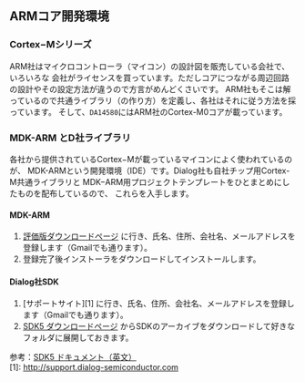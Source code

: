 ## ARMコア開発環境

### Cortex−Mシリーズ
ARM社はマイクロコントローラ（マイコン）の設計図を販売している会社で、いろいろな
会社がライセンスを買っています。ただしコアにつながる周辺回路の設計やその設定方法が違うので方言がめんどくさいです。
ARM社もそこは解っているので共通ライブラリ（の作り方）を定義し、各社はそれに従う方法を採っています。
そして、`DA14580`にはARM社のCortex-M0コアが載っています。

### MDK-ARM とD社ライブラリ
各社から提供されているCortex−Mが載っているマイコンによく使われているのが、
MDK-ARMという開発環境（IDE）です。Dialog社も自社チップ用Cortex-M共通ライブラリと
MDK−ARM用プロジェクトテンプレートをひとまとめにしたものを配布しているので、
これらを入手します。
#### MDK-ARM
1. [評価版ダウンロードページ](https://www.keil.com/arm/demo/eval/arm.htm)
に行き、氏名、住所、会社名、メールアドレスを登録します（Gmailでも通ります）。
1. 登録完了後インストーラをダウンロードしてインストールします。

#### Dialog社SDK
1. [サポートサイト][1]
に行き、氏名、住所、会社名、メールアドレスを登録します（Gmailでも通ります）。  
1. [SDK5 ダウンロードページ](http://support.dialog-semiconductor.com/resource/sdk5021-da14580123)
からSDKのアーカイブをダウンロードして好きなフォルダに展開しておきます。  

参考：[SDK5 ドキュメント（英文）](http://support.dialog-semiconductor.com/resource/um-b-050-da1458x-software-development-guide-sdk5)  
[1]: http://support.dialog-semiconductor.com
